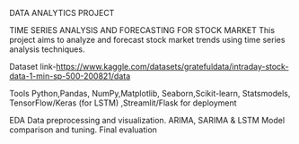 DATA ANALYTICS PROJECT

TIME SERIES ANALYSIS AND FORECASTING FOR STOCK MARKET
This project aims to analyze and forecast stock market trends using time series analysis techniques.

Dataset link-https://www.kaggle.com/datasets/gratefuldata/intraday-stock-data-1-min-sp-500-200821/data

 Tools
 Python,Pandas, NumPy,Matplotlib, Seaborn,Scikit-learn, Statsmodels, TensorFlow/Keras (for LSTM) ,Streamlit/Flask for deployment

 EDA
 Data preprocessing and visualization.
 ARIMA, SARIMA & LSTM
 Model comparison and tuning.
 Final evaluation
